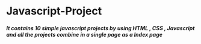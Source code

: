 # Javascript-Project
<h4><i>It contains 10 simple javascript projects by using HTML , CSS , Javascript and all the projects combine in a single page as a Index page</i></h4>
